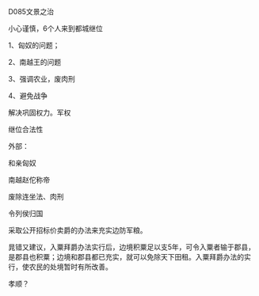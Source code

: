 D085文景之治



小心谨慎，6个人来到都城继位

1、匈奴的问题；

2、南越王的问题

3、强调农业，废肉刑

4、避免战争

解决巩固权力。军权

继位合法性

外部：

和亲匈奴

南越赵佗称帝

废除连坐法、肉刑

令列侯归国

采取公开招标价卖爵的办法来充实边防军粮。

晁错又建议，入粟拜爵办法实行后，边境积粟足以支5年，可令入粟者输于郡县，是郡县也积粟；边境和郡县都已充实，就可以免除天下田租。入粟拜爵办法的实行，使农民的处境暂时有所改善。

孝顺？